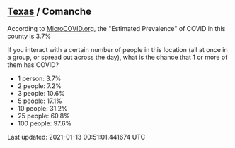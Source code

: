 
## [Texas](/united-states/texas) / Comanche

According to [MicroCOVID.org](http://microcovid.org),
the "Estimated Prevalence" of COVID in this county is 3.7%

If you interact with a certain number of people in this location
(all at once in a group, or spread out across the day), what is the chance that
1 or more of them has COVID?

- 1 person: 3.7%
- 2 people: 7.2%
- 3 people: 10.6%
- 5 people: 17.1%
- 10 people: 31.2%
- 25 people: 60.8%
- 100 people: 97.6%

Last updated: 2021-01-13 00:51:01.441674 UTC
